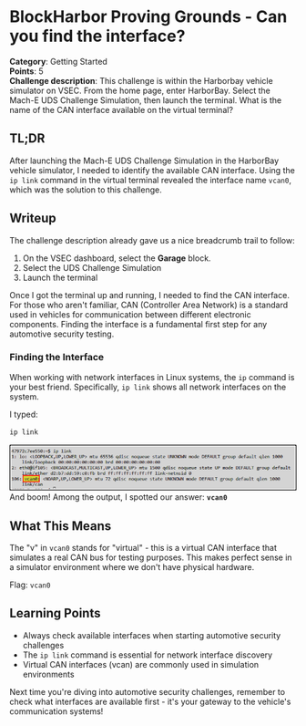 
# BlockHarbor Proving Grounds - Can you find the interface?

**Category**: Getting Started<br>
**Points**: 5<br>
**Challenge description**: This challenge is within the Harborbay vehicle simulator on VSEC. From the home page, enter HarborBay. Select the Mach-E UDS Challenge Simulation, then launch the terminal. What is the name of the CAN interface available on the virtual terminal?

## TL;DR

After launching the Mach-E UDS Challenge Simulation in the HarborBay vehicle simulator, I needed to identify the available CAN interface. Using the `ip link` command in the virtual terminal revealed the interface name `vcan0`, which was the solution to this challenge.

## Writeup

The challenge description already gave us a nice breadcrumb trail to follow:

1.  On the VSEC dashboard, select the **Garage** block.
2.  Select the UDS Challenge Simulation
3.  Launch the terminal

Once I got the terminal up and running, I needed to find the CAN interface. For those who aren't familiar, CAN (Controller Area Network) is a standard used in vehicles for communication between different electronic components. Finding the interface is a fundamental first step for any automotive security testing.

### Finding the Interface

When working with network interfaces in Linux systems, the `ip` command is your best friend. Specifically, `ip link` shows all network interfaces on the system.

I typed:
```bash
ip link
```
![VCAN0](images/can-interface.png)
<br>
And boom! Among the output, I spotted our answer: **`vcan0`**


## What This Means

The "v" in `vcan0` stands for "virtual" - this is a virtual CAN interface that simulates a real CAN bus for testing purposes. This makes perfect sense in a simulator environment where we don't have physical hardware.

Flag: `vcan0`

## Learning Points

-   Always check available interfaces when starting automotive security challenges
-   The `ip link` command is essential for network interface discovery
-   Virtual CAN interfaces (vcan) are commonly used in simulation environments

Next time you're diving into automotive security challenges, remember to check what interfaces are available first - it's your gateway to the vehicle's communication systems!